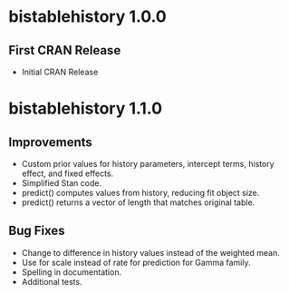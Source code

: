 # bistablehistory 1.0.0
## First CRAN Release
* Initial CRAN Release

# bistablehistory 1.1.0
## Improvements
* Custom prior values for history parameters, intercept terms, history effect, and fixed effects.
* Simplified Stan code.
* predict() computes values from history, reducing fit object size.
* predict() returns a vector of length that matches original table.

## Bug Fixes
* Change to difference in history values instead of the weighted mean.
* Use for scale instead of rate for prediction for Gamma family.
* Spelling in documentation.
* Additional tests.
